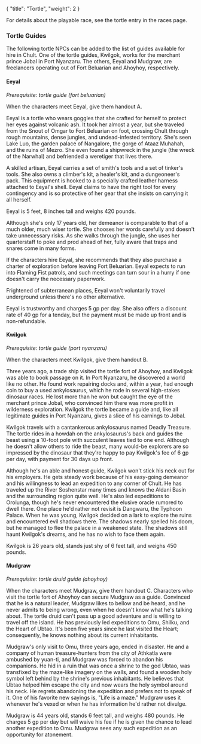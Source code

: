 {
  "title": "Tortle",
  "weight": 2
}

For details about the playable race, see the tortle entry in the races page.

### Tortle Guides

The following tortle NPCs can be added to the list of guides available for hire in Chult. One of the tortle guides, Kwilgok, works for the merchant prince Jobal in Port Nyanzaru. The others, Eeyal and Mudgraw, are freelancers operating out of Fort Beluarian and Ahoyhoy, respectively.

#### Eeyal

_Prerequisite: tortle guide (fort beluarian)_

When the characters meet Eeyal, give them handout A.

Eeyal is a tortle who wears goggles that she crafted for herself to protect her eyes against volcanic ash. It took her almost a year, but she traveled from the Snout of Omgar to Fort Beluarian on foot, crossing Chult through rough mountains, dense jungles, and undead-infested territory. She's seen Lake Luo, the garden palace of Nangalore, the gorge of Ataaz Muhahah, and the ruins of Mezro. She even found a shipwreck in the jungle (the wreck of the Narwhal) and befriended a weretiger that lives there.

A skilled artisan, Eeyal carries a set of smith's tools and a set of tinker's tools. She also owns a climber's kit, a healer's kit, and a dungeoneer's pack. This equipment is hooked to a specially crafted leather harness attached to Eeyal's shell. Eeyal claims to have the right tool for every contingency and is so protective of her gear that she insists on carrying it all herself.

Eeyal is 5 feet, 8 inches tall and weighs 420 pounds.

Although she's only 17 years old, her demeanor is comparable to that of a much older, much wiser tortle. She chooses her words carefully and doesn't take unnecessary risks. As she walks through the jungle, she uses her quarterstaff to poke and prod ahead of her, fully aware that traps and snares come in many forms.

If the characters hire Eeyal, she recommends that they also purchase a charter of exploration before leaving Fort Beluarian. Eeyal expects to run into Flaming Fist patrols, and such meetings can turn sour in a hurry if one doesn't carry the necessary paperwork.

Frightened of subterranean places, Eeyal won't voluntarily travel underground unless there's no other alternative.

Eeyal is trustworthy and charges 5 gp per day. She also offers a discount rate of 40 gp for a tenday, but the payment must be made up front and is non-refundable.

#### Kwilgok

_Prerequisite: tortle guide (port nyanzaru)_

When the characters meet Kwilgok, give them handout B.

Three years ago, a trade ship visited the tortle fort of Ahoyhoy, and Kwilgok was able to book passage on it. In Port Nyanzaru, he discovered a world like no other. He found work repairing docks and, within a year, had enough coin to buy a used ankylosaurus, which he rode in several high-stakes dinosaur races. He lost more than he won but caught the eye of the merchant prince Jobal, who convinced him there was more profit in wilderness exploration. Kwilgok the tortle became a guide and, like all legitimate guides in Port Nyanzaru, gives a slice of his earnings to Jobal.

Kwilgok travels with a cantankerous ankylosaurus named Deadly Treasure. The tortle rides in a howdah on the ankylosaurus's back and guides the beast using a 10-foot pole with succulent leaves tied to one end. Although he doesn't allow others to ride the beast, many would-be explorers are so impressed by the dinosaur that they're happy to pay Kwilgok's fee of 6 gp per day, with payment for 30 days up front.

Although he's an able and honest guide, Kwilgok won't stick his neck out for his employers. He gets steady work because of his easy-going demeanor and his willingness to lead an expedition to any corner of Chult. He has traveled up the River Soshenstar many times and knows the Aldani Basin and the surrounding region quite well. He's also led expeditions to Orolunga, though he's never encountered the elusive oracle rumored to dwell there. One place he'd rather not revisit is Dangwaru, the Typhoon Palace. When he was young, Kwilgok decided on a lark to explore the ruins and encountered evil shadows there. The shadows nearly spelled his doom, but he managed to flee the palace in a weakened state. The shadows still haunt Kwilgok's dreams, and he has no wish to face them again.

Kwilgok is 26 years old, stands just shy of 6 feet tall, and weighs 450 pounds.

#### Mudgraw

_Prerequisite: tortle druid guide (ahoyhoy)_

When the characters meet Mudgraw, give them handout C. Characters who visit the tortle fort of Ahoyhoy can secure Mudgraw as a guide. Convinced that he is a natural leader, Mudgraw likes to bellow and be heard, and he never admits to being wrong, even when he doesn't know what he's talking about. The tortle druid can't pass up a good adventure and is willing to travel off the island. He has previously led expeditions to Omu, Shilku, and the Heart of Ubtao. It's been five years since he last visited the Heart; consequently, he knows nothing about its current inhabitants.

Mudgraw's only visit to Omu, three years ago, ended in disaster. He and a company of human treasure-hunters from the city of Athkatla were ambushed by yuan-ti, and Mudgraw was forced to abandon his companions. He hid in a ruin that was once a shrine to the god Ubtao, was transfixed by the maze-like imagery on the walls, and found a wooden holy symbol left behind by the shrine's previous inhabitants. He believes that Ubtao helped him escape the city and now wears the holy symbol around his neck. He regrets abandoning the expedition and prefers not to speak of it. One of his favorite new sayings is, "Life is a maze." Mudgraw uses it whenever he's vexed or when he has information he'd rather not divulge.

Mudgraw is 44 years old, stands 6 feet tall, and weighs 480 pounds. He charges 5 gp per day but will waive his fee if he is given the chance to lead another expedition to Omu. Mudgraw sees any such expedition as an opportunity for atonement.